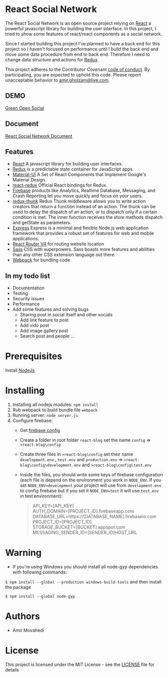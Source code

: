  # React Social Network
The React Social Network is an open source project relying on [React](https://facebook.github.io/react/docs/hello-world.html) a powerful javascript library for building the user interface. In this project, I tried to show some features of react/react components as a social network.

Since I started building this project I've planned to have a back end for this project so I haven't focused on performance until I build the back end and move some data procedure from end to back end. Therefore I need to change data structure and actions for [Redux](http://redux.js.org/).

This project adheres to the Contributor Covenant [code of conduct](CODE_OF_CONDUCT.md).
By participating, you are expected to uphold this code. Please report unacceptable behavior to amir.gholzam@live.com.

## DEMO

  [Green Open Social](http://greensocial.herokuapp.com)

## Document

  [React Social Network Document](https://qolzam.gitbooks.io/react-social-network/)

## Features

  * [React](https://facebook.github.io/react/docs/hello-world.html) A javascript library for building user interfaces.
  * [Redux](http://redux.js.org/) is a predictable state container for JavaScript apps.
  * [Material-UI](http://www.material-ui.com/#/) A Set of React Components that Implement Google's Material Design.
  * [react-redux](https://github.com/reactjs/react-redux) Official React bindings for Redux.
  * [Firebase](https://firebase.google.com/) products like Analytics, Realtime Database, Messaging, and Crash Reporting let you move quickly and focus on your users.
  * [redux-thunk](https://github.com/gaearon/redux-thunk) Redux Thunk middleware allows you to write action creators that return a function instead of an action. The thunk can be used to delay the dispatch of an action, or to dispatch only if a certain condition is met. The inner function receives the store methods dispatch and getState as parameters.
  * [Express](https://expressjs.com/) Express is a minimal and flexible Node.js web application framework that provides a robust set of features for web and mobile applications.
  * [React Router V4](https://github.com/ReactTraining/react-router) for routing website location
  * [Sass](http://sass-lang.com/) CSS with superpowers. Sass boasts more features and abilities than any other CSS extension language out there.
  * [Webpack](https://webpack.js.org/) for bundling code

## In my todo list

  * Documentation
  * Testing
  * Security issues
  * Performance
  * Add some features and solving bugs
    * Sharing post in social itself and other socials
    * Add link feature to post
    * Add vido post
    * Add image gallery post
    * Search post and people
    ...


# Prerequisites

 Install [NodeJs](https://nodejs.org/en/)

# Installing

 1. Installing all nodejs modules:
  `npm install`
 2. Rub webpack to build bundle file
  `webpack`
 3. Running server:
  `node server.js`
 4. Configure firebase:
    - Get [firebase config](https://firebase.google.com/docs/web/setup)
    - Create a folder in root folder `react-blog` set the name `config` => `>react-blog\config`
    - Create three files in `>react-blog\config` set their name `development.env` , `test.env` and `production.env` => `>react-blog\config\development.env` and `>react-blog\config\test.env`
    - Inside the files, you should write some keys of firebase configuration (each file is depend on the environment you work in `NODE_ENV`. If you set `NODE_ENV=development` your project will use from `development.env` to config firebase but if you set it `NODE_ENV=test` it will use `test.env` in test environment):

      > API_KEY=[API_KEY] <br/>
      > AUTH_DOMAIN=[PROJECT_ID].firebaseapp.com<br/>
      > DATABASE_URL=https://[DATABASE_NAME].firebaseio.com<br/>
      > PROJECT_ID=[PROJECT_ID]<br/>
      > STORAGE_BUCKET=[BUCKET].appspot.com<br/>
      > MESSAGING_SENDER_ID=[SENDER_ID]HOST_URL<br/>

# Warning

 - If you're using Windows you should install all node-gyp dependencies with following commands:

`$ npm install --global --production windows-build-tools`
and then install the package

`$ npm install --global node-gyp`

 # Authors

  - Amir Movahedi

# License

This project is licensed under the MIT License - see the [LICENSE](https://github.com/Qolzam/react-social-network/blob/master/LICENSE) file for details

